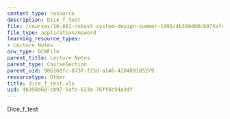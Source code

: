 ```yaml
---
content_type: resource
description: Dice_f_test
file: /courses/16-881-robust-system-design-summer-1998/4b398d60cb975afc623a76ff8c94a34f_dice_f_test.xls
file_type: application/msword
learning_resource_types:
- Lecture Notes
ocw_type: OCWFile
parent_title: Lecture Notes
parent_type: CourseSection
parent_uid: 98b160fc-873f-f25d-a146-4204891d5279
resourcetype: Other
title: dice_f_test.xls
uid: 4b398d60-cb97-5afc-623a-76ff8c94a34f
---
```

Dice_f_test

